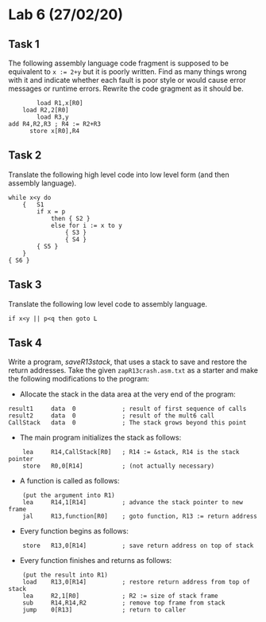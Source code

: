 # Lab 6 (27/02/20)

## Task 1
The following assembly language code fragment is supposed to be equivalent to `x := 2+y` but it is poorly written. Find as many things wrong with it and indicate whether each fault is poor style or would cause error messages or runtime errors. Rewrite the code gragment as it should be.

```
        load R1,x[R0]
    load R2,2[R0]
        load R3,y
add R4,R2,R3 ; R4 := R2+R3
      store x[R0],R4
```

## Task 2
Translate the following high level code into low level form (and then assembly language).

```
while x<y do
    {   S1
        if x = p
            then { S2 }
            else for i := x to y
                { S3 }
                { S4 }
        { S5 }
    }
{ S6 }
```

## Task 3
Translate the following low level code to assembly language.

```
if x<y || p<q then goto L
```

## Task 4
Write a program, _saveR13stack_, that uses a stack to save and restore the return addresses. Take the given `zapR13crash.asm.txt` as a starter and make the following modifications to the program:

* Allocate the stack in the data area at the very end of the program:

```
result1     data  0             ; result of first sequence of calls
result2     data  0             ; result of the mult6 call
CallStack   data  0             ; The stack grows beyond this point
```

* The main program initializes the stack as follows:

```
    lea     R14,CallStack[R0]   ; R14 := &stack, R14 is the stack pointer
    store   R0,0[R14]           ; (not actually necessary)
```

* A function is called as follows:

```
    (put the argument into R1)
    lea     R14,1[R14]          ; advance the stack pointer to new frame
    jal     R13,function[R0]    ; goto function, R13 := return address
```

* Every function begins as follows:

```
    store   R13,0[R14]          ; save return address on top of stack
```

* Every function finishes and returns as follows:

```
    (put the result into R1)
    load    R13,0[R14]          ; restore return address from top of stack
    lea     R2,1[R0]            ; R2 := size of stack frame
    sub     R14,R14,R2          ; remove top frame from stack
    jump    0[R13]              ; return to caller
```